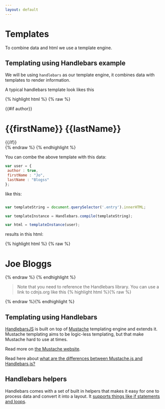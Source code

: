 ```yaml
---
layout: default
---
```

# Templates

To combine data and html we use a template engine.

## Templating using Handlebars example

We will be using `handlebars` as our template engine, it combines data with templates to render information.

A typical handlebars template look likes this

{% highlight html %}
{% raw %}
<div class="entry">
  {{#if author}}
    <h1> {{firstName}} {{lastName}}</h1>
  {{/if}}
</div>{% endraw %}
{% endhighlight %}

You can combe the above template with this data:

```javascript
var user = {
 author : true,
 firstName : "Jo",
 lastName : "Blogss"
};
```

like this:

```javascript

var templateString = document.querySelector('.entry').innerHTML;

var templateInstance = Handlebars.compile(templateString);

var html = templateInstance(user);

```

results in this html:

{% highlight html %}
{% raw %}
<div class="entry">
    <h1>Joe Bloggs</h1>
</div>{% endraw %}
{% endhighlight %}

> Note that you need to reference the Handlebars library. You can use a link to cdnjs.org like this
{% highlight html %}{% raw %}
<script src="https://cdnjs.cloudflare.com/ajax/libs/handlebars.js/4.0.6/handlebars.js"></script>
{% endraw %}{% endhighlight %}

## Templating using Handlebars

[HandlebarsJS](https://www.npmjs.com/package/handlebars) is built on top of [Mustache](https://www.npmjs.com/package/mustache) templating engine and extends it. Mustache templating aims to be logic-less templating, but that make Mustache hard to use at times.

Read more on [the Mustache website](https://mustache.github.io/mustache.5.html).

Read here about [what are the differences between Mustache.js and Handlebars.js?](http://stackoverflow.com/questions/10555820/what-are-the-differences-between-mustache-js-and-handlebars-js)

## Handlebars helpers

Handlebars comes with a set of built in helpers that makes it easy for one to process data and convert it into a layout. It [supports things like if statements and loops](http://handlebarsjs.com/builtin_helpers.html).
